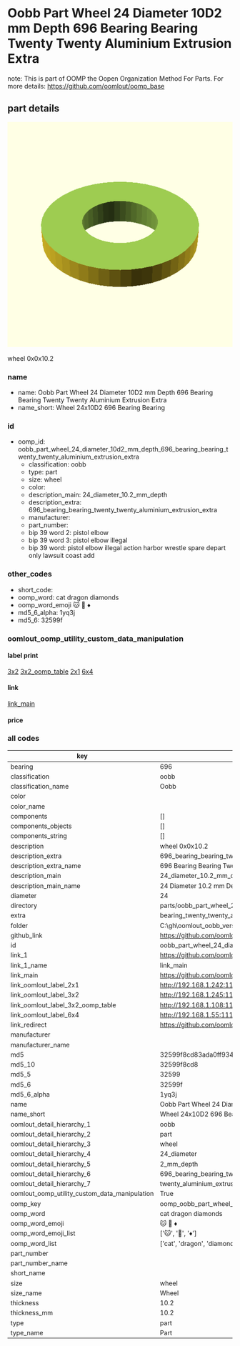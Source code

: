 # Oobb Part Wheel 24 Diameter 10D2 mm Depth 696 Bearing Bearing Twenty Twenty Aluminium Extrusion Extra  

note: This is part of OOMP the Oopen Organization Method For Parts. For more details: https://github.com/oomlout/oomp_base

##  part details
  

[![](3dpr.png)](3dpr.png)

wheel 0x0x10.2



### name
* name: Oobb Part Wheel 24 Diameter 10D2 mm Depth 696 Bearing Bearing Twenty Twenty Aluminium Extrusion Extra
* name_short: Wheel 24x10D2 696 Bearing Bearing
### id
* oomp_id: oobb_part_wheel_24_diameter_10d2_mm_depth_696_bearing_bearing_twenty_twenty_aluminium_extrusion_extra
  * classification: oobb
  * type: part
  * size: wheel
  * color: 
  * description_main: 24_diameter_10.2_mm_depth
  * description_extra: 696_bearing_bearing_twenty_twenty_aluminium_extrusion_extra
  * manufacturer: 
  * part_number: 
  * bip 39 word 2: pistol elbow
  * bip 39 word 3: pistol elbow illegal
  * bip 39 word: pistol elbow illegal action harbor wrestle spare depart only lawsuit coast add

### other_codes
* short_code: 
* oomp_word: cat dragon diamonds
* oomp_word_emoji :cat: :dragon: :diamonds:
* md5_6_alpha: 1yq3j
* md5_6: 32599f






### oomlout_oomp_utility_custom_data_manipulation
#### label print
[3x2](http://192.168.1.245:1112/?label=oomp%201yq3j)
[3x2_oomp_table](http://192.168.1.108:1112/?label=oomp%201yq3j)
[2x1](http://192.168.1.242:1112/?label=oomp%201yq3j)
[6x4](http://192.168.1.55:1112/?label=oomp%201yq3j)    

#### link

[link_main](https://github.com/oomlout/oomlout_oobb_version_4_generated_parts/tree/main/navigation_oomp/oobb/part/wheel/24_diameter_10.2_mm_depth/696_bearing_bearing_twenty_twenty_aluminium_extrusion_extra/part)                              

#### price







### all codes 
| key | value |  
| --- | --- |  
| bearing | 696 |  
| classification | oobb |  
| classification_name | Oobb |  
| color |  |  
| color_name |  |  
| components | [] |  
| components_objects | [] |  
| components_string | [] |  
| description | wheel 0x0x10.2 |  
| description_extra | 696_bearing_bearing_twenty_twenty_aluminium_extrusion_extra |  
| description_extra_name | 696 Bearing Bearing Twenty Twenty Aluminium Extrusion Extra |  
| description_main | 24_diameter_10.2_mm_depth |  
| description_main_name | 24 Diameter 10.2 mm Depth |  
| diameter | 24 |  
| directory | parts/oobb_part_wheel_24_diameter_10d2_mm_depth_696_bearing_bearing_twenty_twenty_aluminium_extrusion_extra |  
| extra | bearing_twenty_twenty_aluminium_extrusion |  
| folder | C:\gh\oomlout_oobb_version_4_generated_parts\parts\oobb_part_wheel_24_diameter_10d2_mm_depth_696_bearing_bearing_twenty_twenty_aluminium_extrusion_extra |  
| github_link | https://github.com/oomlout/oomlout_oomp_part_src/tree/main/parts/oobb_part_wheel_24_diameter_10d2_mm_depth_696_bearing_bearing_twenty_twenty_aluminium_extrusion_extra |  
| id | oobb_part_wheel_24_diameter_10d2_mm_depth_696_bearing_bearing_twenty_twenty_aluminium_extrusion_extra |  
| link_1 | https://github.com/oomlout/oomlout_oobb_version_4_generated_parts/tree/main/navigation_oomp/oobb/part/wheel/24_diameter_10.2_mm_depth/696_bearing_bearing_twenty_twenty_aluminium_extrusion_extra/part |  
| link_1_name | link_main |  
| link_main | https://github.com/oomlout/oomlout_oobb_version_4_generated_parts/tree/main/navigation_oomp/oobb/part/wheel/24_diameter_10.2_mm_depth/696_bearing_bearing_twenty_twenty_aluminium_extrusion_extra/part |  
| link_oomlout_label_2x1 | http://192.168.1.242:1112/?label=oomp%201yq3j |  
| link_oomlout_label_3x2 | http://192.168.1.245:1112/?label=oomp%201yq3j |  
| link_oomlout_label_3x2_oomp_table | http://192.168.1.108:1112/?label=oomp%201yq3j |  
| link_oomlout_label_6x4 | http://192.168.1.55:1112/?label=oomp%201yq3j |  
| link_redirect | https://github.com/oomlout/oomlout_oobb_version_4_generated_parts/tree/main/parts/oobb_wheel_24_10d2_696_ex_bearing_twenty_twenty_aluminium_extrusion |  
| manufacturer |  |  
| manufacturer_name |  |  
| md5 | 32599f8cd83ada0ff9348028e211cd2b |  
| md5_10 | 32599f8cd8 |  
| md5_5 | 32599 |  
| md5_6 | 32599f |  
| md5_6_alpha | 1yq3j |  
| name | Oobb Part Wheel 24 Diameter 10D2 mm Depth 696 Bearing Bearing Twenty Twenty Aluminium Extrusion Extra |  
| name_short | Wheel 24x10D2 696 Bearing Bearing |  
| oomlout_detail_hierarchy_1 | oobb |  
| oomlout_detail_hierarchy_2 | part |  
| oomlout_detail_hierarchy_3 | wheel |  
| oomlout_detail_hierarchy_4 | 24_diameter |  
| oomlout_detail_hierarchy_5 | 2_mm_depth |  
| oomlout_detail_hierarchy_6 | 696_bearing_bearing_twenty |  
| oomlout_detail_hierarchy_7 | twenty_aluminium_extrusion_extra |  
| oomlout_oomp_utility_custom_data_manipulation | True |  
| oomp_key | oomp_oobb_part_wheel_24_diameter_10d2_mm_depth_696_bearing_bearing_twenty_twenty_aluminium_extrusion_extra |  
| oomp_word | cat dragon diamonds |  
| oomp_word_emoji | :cat: :dragon: :diamonds: |  
| oomp_word_emoji_list | [':cat:', ':dragon:', ':diamonds:'] |  
| oomp_word_list | ['cat', 'dragon', 'diamonds'] |  
| part_number |  |  
| part_number_name |  |  
| short_name |  |  
| size | wheel |  
| size_name | Wheel |  
| thickness | 10.2 |  
| thickness_mm | 10.2 |  
| type | part |  
| type_name | Part |  
